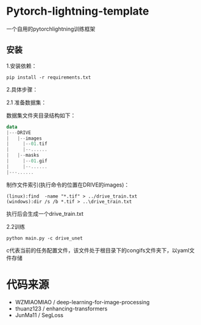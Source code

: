 # Pytorch-lightning-template
一个自用的pytorchlightning训练框架
## 安装
1.安装依赖：
```shell
pip install -r requirements.txt
```
2.具体步骤：

2.1 准备数据集：

数据集文件夹目录结构如下：
```kotlin
data
|---DRIVE
|   |--images  
|     |--01.tif
|     |--......
|   |--masks
|     |--01.gif
|     |--......
|---......  
```

制作文件索引(执行命令的位置在DRIVE的images)：
```shell
(linux):find  -name "*.tif" > ../drive_train.txt
(windows):dir /s /b *.tif > ..\drive_train.txt
```
执行后会生成一个drive_train.txt

2.2训练
```shell
python main.py -c drive_unet
```
c代表当前的任务配置文件，该文件处于根目录下的congifs文件夹下，以yaml文件存储

# 代码来源
* WZMIAOMIAO / deep-learning-for-image-processing 
* thuanz123 / enhancing-transformers 
* JunMa11 / SegLoss 



